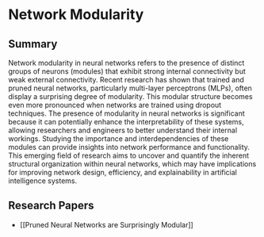 # Network Modularity

## Summary
 Network modularity in neural networks refers to the presence of distinct groups of neurons (modules) that exhibit strong internal connectivity but weak external connectivity. Recent research has shown that trained and pruned neural networks, particularly multi-layer perceptrons (MLPs), often display a surprising degree of modularity. This modular structure becomes even more pronounced when networks are trained using dropout techniques. The presence of modularity in neural networks is significant because it can potentially enhance the interpretability of these systems, allowing researchers and engineers to better understand their internal workings. Studying the importance and interdependencies of these modules can provide insights into network performance and functionality. This emerging field of research aims to uncover and quantify the inherent structural organization within neural networks, which may have implications for improving network design, efficiency, and explainability in artificial intelligence systems.
## Research Papers

- [[Pruned Neural Networks are Surprisingly Modular]]
